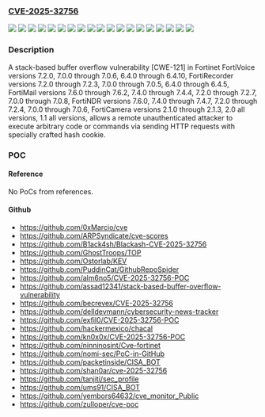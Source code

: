 ### [CVE-2025-32756](https://cve.mitre.org/cgi-bin/cvename.cgi?name=CVE-2025-32756)
![](https://img.shields.io/static/v1?label=Product&message=FortiCamera&color=blue)
![](https://img.shields.io/static/v1?label=Product&message=FortiMail&color=blue)
![](https://img.shields.io/static/v1?label=Product&message=FortiNDR&color=blue)
![](https://img.shields.io/static/v1?label=Product&message=FortiRecorder&color=blue)
![](https://img.shields.io/static/v1?label=Product&message=FortiVoice&color=blue)
![](https://img.shields.io/static/v1?label=Version&message=1.1.0%20&color=brightgreen)
![](https://img.shields.io/static/v1?label=Version&message=1.2.0%20&color=brightgreen)
![](https://img.shields.io/static/v1?label=Version&message=1.3.0%20&color=brightgreen)
![](https://img.shields.io/static/v1?label=Version&message=1.4.0%20&color=brightgreen)
![](https://img.shields.io/static/v1?label=Version&message=1.5.0%20&color=brightgreen)
![](https://img.shields.io/static/v1?label=Version&message=2.0.0%20&color=brightgreen)
![](https://img.shields.io/static/v1?label=Version&message=2.1.0%20&color=brightgreen)
![](https://img.shields.io/static/v1?label=Version&message=6.4.0%20&color=brightgreen)
![](https://img.shields.io/static/v1?label=Version&message=7.0.0%20&color=brightgreen)
![](https://img.shields.io/static/v1?label=Version&message=7.1.0%20&color=brightgreen)
![](https://img.shields.io/static/v1?label=Version&message=7.2.0%20&color=brightgreen)
![](https://img.shields.io/static/v1?label=Version&message=7.4.0%20&color=brightgreen)
![](https://img.shields.io/static/v1?label=Version&message=7.6.0%20&color=brightgreen)
![](https://img.shields.io/static/v1?label=Vulnerability&message=Execute%20unauthorized%20code%20or%20commands&color=brightgreen)

### Description

A stack-based buffer overflow vulnerability [CWE-121] in Fortinet FortiVoice versions 7.2.0, 7.0.0 through 7.0.6, 6.4.0 through 6.4.10, FortiRecorder versions 7.2.0 through 7.2.3, 7.0.0 through 7.0.5, 6.4.0 through 6.4.5, FortiMail versions 7.6.0 through 7.6.2, 7.4.0 through 7.4.4, 7.2.0 through 7.2.7, 7.0.0 through 7.0.8, FortiNDR versions 7.6.0, 7.4.0 through 7.4.7, 7.2.0 through 7.2.4, 7.0.0 through 7.0.6, FortiCamera versions 2.1.0 through 2.1.3, 2.0 all versions, 1.1 all versions, allows a remote unauthenticated attacker to execute arbitrary code or commands via sending HTTP requests with specially crafted hash cookie.

### POC

#### Reference
No PoCs from references.

#### Github
- https://github.com/0xMarcio/cve
- https://github.com/ARPSyndicate/cve-scores
- https://github.com/B1ack4sh/Blackash-CVE-2025-32756
- https://github.com/GhostTroops/TOP
- https://github.com/Ostorlab/KEV
- https://github.com/PuddinCat/GithubRepoSpider
- https://github.com/alm6no5/CVE-2025-32756-POC
- https://github.com/assad12341/stack-based-buffer-overflow-vulnerability
- https://github.com/becrevex/CVE-2025-32756
- https://github.com/delldevmann/cybersecurity-news-tracker
- https://github.com/exfil0/CVE-2025-32756-POC
- https://github.com/hackermexico/chacal
- https://github.com/kn0x0x/CVE-2025-32756-POC
- https://github.com/ninninosint/Cve-fortinet
- https://github.com/nomi-sec/PoC-in-GitHub
- https://github.com/packetinside/CISA_BOT
- https://github.com/shan0ar/cve-2025-32756
- https://github.com/tanjiti/sec_profile
- https://github.com/ums91/CISA_BOT
- https://github.com/yembors64632/cve_monitor_Public
- https://github.com/zulloper/cve-poc

